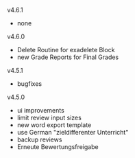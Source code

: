 v4.6.1
* none

v4.6.0
* Delete Routine for exadelete Block
* new Grade Reports for Final Grades

v4.5.1
* bugfixes

v4.5.0
* ui improvements
* limit review input sizes
* new word export template
* use German "zieldifferenter Unterricht"
* backup reviews
* Erneute Bewertungsfreigabe 
